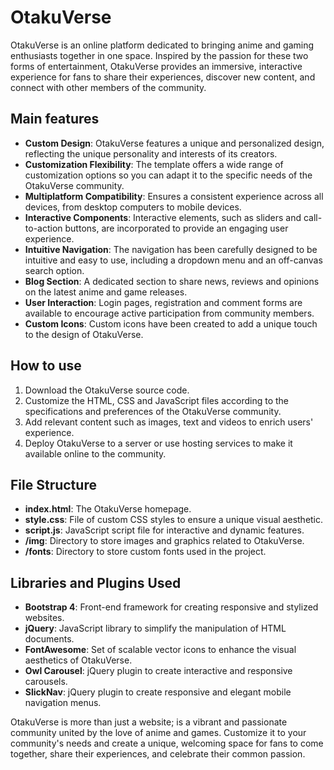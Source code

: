 # OtakuVerse

OtakuVerse is an online platform dedicated to bringing anime and gaming enthusiasts together in one space. Inspired by the passion for these two forms of entertainment, OtakuVerse provides an immersive, interactive experience for fans to share their experiences, discover new content, and connect with other members of the community. 

## Main features

- **Custom Design**: OtakuVerse features a unique and personalized design, reflecting the unique personality and interests of its creators.
- **Customization Flexibility**: The template offers a wide range of customization options so you can adapt it to the specific needs of the OtakuVerse community.
- **Multiplatform Compatibility**: Ensures a consistent experience across all devices, from desktop computers to mobile devices.
- **Interactive Components**: Interactive elements, such as sliders and call-to-action buttons, are incorporated to provide an engaging user experience.
- **Intuitive Navigation**: The navigation has been carefully designed to be intuitive and easy to use, including a dropdown menu and an off-canvas search option.
- **Blog Section**: A dedicated section to share news, reviews and opinions on the latest anime and game releases.
- **User Interaction**: Login pages, registration and comment forms are available to encourage active participation from community members.
- **Custom Icons**: Custom icons have been created to add a unique touch to the design of OtakuVerse.

## How to use

1. Download the OtakuVerse source code.
2. Customize the HTML, CSS and JavaScript files according to the specifications and preferences of the OtakuVerse community.
3. Add relevant content such as images, text and videos to enrich users' experience.
4. Deploy OtakuVerse to a server or use hosting services to make it available online to the community.

## File Structure

- **index.html**: The OtakuVerse homepage.
- **style.css**: File of custom CSS styles to ensure a unique visual aesthetic.
- **script.js**: JavaScript script file for interactive and dynamic features.
- **/img**: Directory to store images and graphics related to OtakuVerse.
- **/fonts**: Directory to store custom fonts used in the project.

## Libraries and Plugins Used

- **Bootstrap 4**: Front-end framework for creating responsive and stylized websites.
- **jQuery**: JavaScript library to simplify the manipulation of HTML documents.
- **FontAwesome**: Set of scalable vector icons to enhance the visual aesthetics of OtakuVerse.
- **Owl Carousel**: jQuery plugin to create interactive and responsive carousels.
- **SlickNav**: jQuery plugin to create responsive and elegant mobile navigation menus.

OtakuVerse is more than just a website; is a vibrant and passionate community united by the love of anime and games. Customize it to your community's needs and create a unique, welcoming space for fans to come together, share their experiences, and celebrate their common passion.
